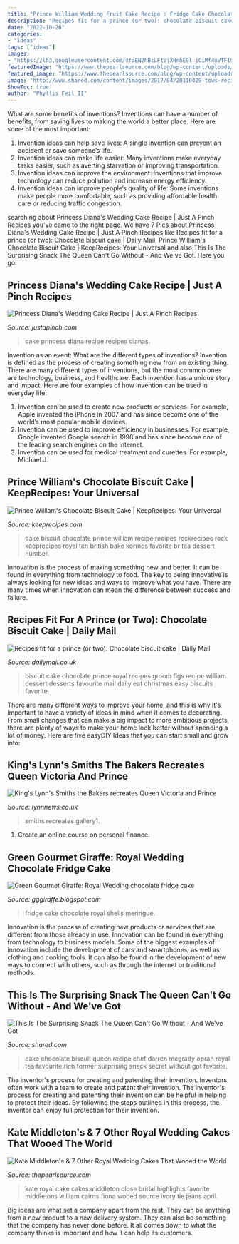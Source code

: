 ```yaml
---
title: "Prince William Wedding Fruit Cake Recipe : Fridge Cake Chocolate Royal Shells Meringue"
description: "Recipes fit for a prince (or two): chocolate biscuit cake"
date: "2022-10-26"
categories:
- "ideas"
tags: ["ideas"]
images:
- "https://lh3.googleusercontent.com/4faEN2hBiLFtVjXNnhE9l_iCiMf4nVTFIStQBCvVv6LEkAx_FgTbbKMnir2b88KY7V-6YiZptSvjN4rlrbeXMFrenaaFsm4PSkwBHw=w900-l68"
featuredImage: "https://www.thepearlsource.com/blog/wp-content/uploads/2018/04/Kate-Middletons-Cake-Up-Close-500x323.jpg"
featured_image: "https://www.thepearlsource.com/blog/wp-content/uploads/2018/04/Kate-Middletons-Cake-Up-Close-500x323.jpg"
image: "http://www.shared.com/content/images/2017/04/20110429-tows-recipe-chocolate-biscuit-cake-949x534.jpg"
ShowToc: true
author: "Phyllis Feil II"
---
```



What are some benefits of inventions?
Inventions can have a number of benefits, from saving lives to making the world a better place. Here are some of the most important: 
1. Invention ideas can help save lives: A single invention can prevent an accident or save someone’s life. 
2. Invention ideas can make life easier: Many inventions make everyday tasks easier, such as averting starvation or improving transportation. 
3. Invention ideas can improve the environment: Inventions that improve technology can reduce pollution and increase energy efficiency. 
4. Invention ideas can improve people’s quality of life: Some inventions make people more comfortable, such as providing affordable health care or reducing traffic congestion.

	

		
searching about Princess Diana&#039;s Wedding Cake Recipe | Just A Pinch Recipes you've came to the right page. We have 7 Pics about Princess Diana&#039;s Wedding Cake Recipe | Just A Pinch Recipes like Recipes fit for a prince (or two): Chocolate biscuit cake | Daily Mail, Prince William&#039;s Chocolate Biscuit Cake | KeepRecipes: Your Universal and also This Is The Surprising Snack The Queen Can&#039;t Go Without - And We&#039;ve Got. Here you go:
		
    
## Princess Diana&#039;s Wedding Cake Recipe | Just A Pinch Recipes

<img loading=lazy src="https://lh3.googleusercontent.com/4faEN2hBiLFtVjXNnhE9l_iCiMf4nVTFIStQBCvVv6LEkAx_FgTbbKMnir2b88KY7V-6YiZptSvjN4rlrbeXMFrenaaFsm4PSkwBHw=w900-l68" onerror="this.onerror=null;this.src='https://tse2.mm.bing.net/th?id=OIP.2uwOI9UWoZt5UZN_qZNhngHaFj&amp;pid=15.1';" alt="Princess Diana&#039;s Wedding Cake Recipe | Just A Pinch Recipes">

_Source: justapinch.com_

>cake princess diana recipe recipes dianas. 

	

Invention as an event: What are the different types of inventions?
Invention is defined as the process of creating something new from an existing thing. There are many different types of inventions, but the most common ones are technology, business, and healthcare. Each invention has a unique story and impact. Here are four examples of how invention can be used in everyday life: 
1. Invention can be used to create new products or services. For example, Apple invented the iPhone in 2007 and has since become one of the world’s most popular mobile devices. 
2. Invention can be used to improve efficiency in businesses. For example, Google invented Google search in 1998 and has since become one of the leading search engines on the internet. 
3. Invention can be used for medical treatment and curettes. For example, Michael J.

    
## Prince William&#039;s Chocolate Biscuit Cake | KeepRecipes: Your Universal

<img loading=lazy src="https://keeprecipes.com/sites/keeprecipes/files/imagecache/recipe_large/astsan_editado_3.jpg" onerror="this.onerror=null;this.src='https://tse1.mm.bing.net/th?id=OIP.NWqNThI4d9WxKxFw09iQiAHaHa&amp;pid=15.1';" alt="Prince William&#039;s Chocolate Biscuit Cake | KeepRecipes: Your Universal">

_Source: keeprecipes.com_

>cake biscuit chocolate prince william recipe recipes rockrecipes rock keeprecipes royal ten british bake kormos favorite br tea dessert number. 

	

Innovation is the process of making something new and better. It can be found in everything from technology to food. The key to being innovative is always looking for new ideas and ways to improve what you have. There are many times when innovation can mean the difference between success and failure.

    
## Recipes Fit For A Prince (or Two): Chocolate Biscuit Cake | Daily Mail

<img loading=lazy src="https://i.dailymail.co.uk/i/pix/2015/05/01/12/2832A94800000578-0-image-a-57_1430480158930.jpg" onerror="this.onerror=null;this.src='https://tse1.mm.bing.net/th?id=OIP.gDNsoaKt7JqjtTXyNHWj_AHaIy&amp;pid=15.1';" alt="Recipes fit for a prince (or two): Chocolate biscuit cake | Daily Mail">

_Source: dailymail.co.uk_

>biscuit cake chocolate prince royal recipes groom figs recipe william dessert desserts favourite mail daily eat christmas easy biscuits favorite. 

	

There are many different ways to improve your home, and this is why it's important to have a variety of ideas in mind when it comes to decorating. From small changes that can make a big impact to more ambitious projects, there are plenty of ways to make your home look better without spending a lot of money. Here are five easyDIY Ideas that you can start small and grow into: 

    
## King&#039;s Lynn&#039;s Smiths The Bakers Recreates Queen Victoria And Prince

<img loading=lazy src="https://www.lynnnews.co.uk/_media/img/RHR51EBEOVB7ND1FLEU1.jpg" onerror="this.onerror=null;this.src='https://tse1.mm.bing.net/th?id=OIP.EHMtXj89EUe0G6lbGrEgCQHaPQ&amp;pid=15.1';" alt="King&#039;s Lynn&#039;s Smiths the Bakers recreates Queen Victoria and Prince">

_Source: lynnnews.co.uk_

>smiths recreates gallery1. 

	

1. Create an online course on personal finance.

    
## Green Gourmet Giraffe: Royal Wedding Chocolate Fridge Cake

<img loading=lazy src="http://2.bp.blogspot.com/--VjvYrKRf-Y/TbwUO5NYUuI/AAAAAAAAJB4/kOrvXxAdkHw/s1600/fridge+cake.JPG" onerror="this.onerror=null;this.src='https://tse1.mm.bing.net/th?id=OIP.6b93z_1LrFuy5UuUALgc7gHaFj&amp;pid=15.1';" alt="Green Gourmet Giraffe: Royal Wedding chocolate fridge cake">

_Source: gggiraffe.blogspot.com_

>fridge cake chocolate royal shells meringue. 

	

Innovation is the process of creating new products or services that are different from those already in use. Innovation can be found in everything from technology to business models. Some of the biggest examples of innovation include the development of cars and smartphones, as well as clothing and cooking tools. It can also be found in the development of new ways to connect with others, such as through the internet or traditional methods.

    
## This Is The Surprising Snack The Queen Can&#039;t Go Without - And We&#039;ve Got

<img loading=lazy src="http://www.shared.com/content/images/2017/04/20110429-tows-recipe-chocolate-biscuit-cake-949x534.jpg" onerror="this.onerror=null;this.src='https://tse1.mm.bing.net/th?id=OIP.4lpsf4tyRjw9m4gSNvR-agHaEK&amp;pid=15.1';" alt="This Is The Surprising Snack The Queen Can&#039;t Go Without - And We&#039;ve Got">

_Source: shared.com_

>cake chocolate biscuit queen recipe chef darren mcgrady oprah royal tea favourite rich former surprising snack secret without got favorite. 

	

The inventor's process for creating and patenting their invention.
Inventors often work with a team to create and patent their invention. The inventor's process for creating and patenting their invention can be helpful in helping to protect their ideas. By following the steps outlined in this process, the inventor can enjoy full protection for their invention.

    
## Kate Middleton&#039;s &amp; 7 Other Royal Wedding Cakes That Wooed The World

<img loading=lazy src="https://www.thepearlsource.com/blog/wp-content/uploads/2018/04/Kate-Middletons-Cake-Up-Close-500x323.jpg" onerror="this.onerror=null;this.src='https://tse1.mm.bing.net/th?id=OIP.xWEz4CCqtO__3XuNUbjnywHaEy&amp;pid=15.1';" alt="Kate Middleton&#039;s &amp; 7 Other Royal Wedding Cakes That Wooed the World">

_Source: thepearlsource.com_

>kate royal cake cakes middleton close bridal highlights favorite middletons william cairns fiona wooed source ivory tie jeans april. 

	

Big ideas are what set a company apart from the rest. They can be anything from a new product to a new delivery system. They can also be something that the company has never done before. It all comes down to what the company thinks is important and how it can help its customers.

